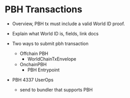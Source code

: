 # PBH Transactions

- Overview, PBH tx must include a valid World ID proof.
- Explain what World ID is, fields, link docs

- Two ways to submit pbh transaction
    - Offchain PBH
        - WorldChainTxEnvelope
    - OnchainPBH
        - PBH Entrypoint




- PBH 4337 UserOps
    - send to bundler that supports PBH